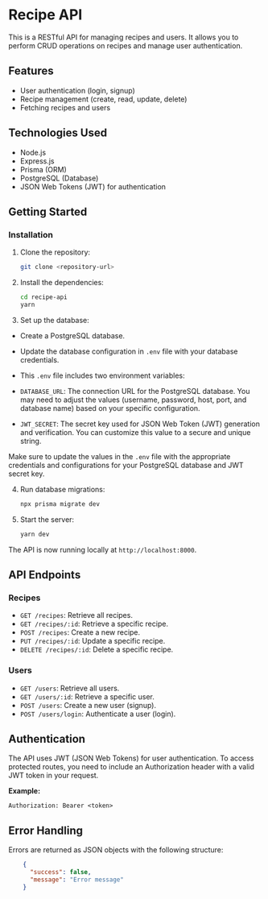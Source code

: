 # Recipe API

This is a RESTful API for managing recipes and users. It allows you to perform CRUD operations on recipes and manage user authentication.

## Features

- User authentication (login, signup)
- Recipe management (create, read, update, delete)
- Fetching recipes and users

## Technologies Used

- Node.js
- Express.js
- Prisma (ORM)
- PostgreSQL (Database)
- JSON Web Tokens (JWT) for authentication

## Getting Started

### Installation

1. Clone the repository:

   ```bash
   git clone <repository-url>

2. Install the dependencies:

   ```bash
   cd recipe-api
   yarn

3. Set up the database:

- Create a PostgreSQL database.
- Update the database configuration in `.env` file with your database credentials.

- This `.env` file includes two environment variables:

- `DATABASE_URL`: The connection URL for the PostgreSQL database. You may need to adjust the values (username, password, host, port, and database name) based on your specific configuration.
- `JWT_SECRET`: The secret key used for JSON Web Token (JWT) generation and verification. You can customize this value to a secure and unique string.

Make sure to update the values in the `.env` file with the appropriate credentials and configurations for your PostgreSQL database and JWT secret key.

4. Run database migrations:

   ```bash
   npx prisma migrate dev

5. Start the server:
  
   ```bash
   yarn dev

The API is now running locally at `http://localhost:8000`.

## API Endpoints

### Recipes

- `GET /recipes`: Retrieve all recipes.
- `GET /recipes/:id`: Retrieve a specific recipe.
- `POST /recipes`: Create a new recipe.
- `PUT /recipes/:id`: Update a specific recipe.
- `DELETE /recipes/:id`: Delete a specific recipe.


### Users

- `GET /users`: Retrieve all users.
- `GET /users/:id`: Retrieve a specific user.
- `POST /users`: Create a new user (signup).
- `POST /users/login`: Authenticate a user (login).


## Authentication

The API uses JWT (JSON Web Tokens) for user authentication. To access protected routes, you need to include an Authorization header with a valid JWT token in your request.

**Example:**

    Authorization: Bearer <token>
    
## Error Handling

Errors are returned as JSON objects with the following structure:
  ```json      
      {
        "success": false,
        "message": "Error message"
      }
